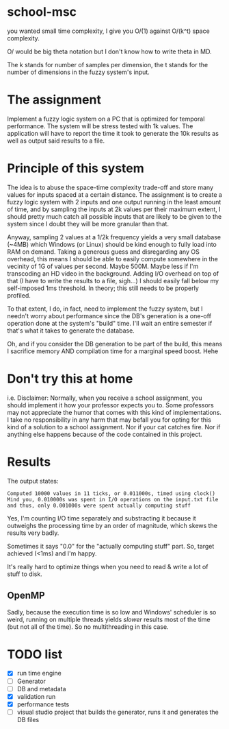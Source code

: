 school-msc
==========

you wanted small time complexity, I give you O/(1) against O/(k^t) space complexity.

O/ would be big theta notation but I don't know how to write theta in MD.

The k stands for number of samples per dimension, the t stands for the number of dimensions in the fuzzy system's input.

The assignment
==============

Implement a fuzzy logic system on a PC that is optimized for temporal performance. The system will be stress tested with 1k values. The application will have to report the time it took to generate the 10k results as well as output said results to a file.

Principle of this system
========================

The idea is to abuse the space-time complexity trade-off and store many values for inputs spaced at a certain distance. The assignment is to create a fuzzy logic system with 2 inputs and one output running in the least amount of time, and by sampling the inputs at 2k values per their maximum extent, I should pretty much catch all possible inputs that are likely to be given to the system since I doubt they will be more granular than that.

Anyway, sampling 2 values at a 1/2k frequency yields a very small database (~4MB) which Windows (or Linux) should be kind enough to fully load into RAM on demand. Taking a generous guess and disregarding any OS overhead, this means I should be able to easily compute somewhere in the vecinity of 1G of values per second. Maybe 500M. Maybe less if I'm transcoding an HD video in the background. Adding I/O overhead on top of that (I have to write the results to a file, sigh...) I should easily fall below my self-imposed 1ms threshold. In theory; this still needs to be properly profiled.

To that extent, I do, in fact, need to implement the fuzzy system, but I needn't worry about performance since the DB's generation is a one-off operation done at the system's "build" time. I'll wait an entire semester if that's what it takes to generate the database.

Oh, and if you consider the DB generation to be part of the build, this means I sacrifice memory AND compilation time for a marginal speed boost. Hehe

Don't try this at home
======================

i.e. Disclaimer: Normally, when you receive a school assignment, you should implement it how your professor expects you to. Some professors may not appreciate the humor that comes with this kind of implementations. I take no responsibility in any harm that may befall you for opting for this kind of a solution to a school assignment. Nor if your cat catches fire. Nor if anything else happens because of the code contained in this project.

Results
=======

The output states:
```
Computed 10000 values in 11 ticks, or 0.011000s, timed using clock()
Mind you, 0.010000s was spent in I/O operations on the input.txt file
and thus, only 0.001000s were spent actually computing stuff
```

Yes, I'm counting I/O time separately and substracting it because it outweighs the processing time by an order of magnitude, which skews the results very badly.

Sometimes it says "0.0" for the "actually computing stuff" part. So, target achieved (<1ms) and I'm happy.

It's really hard to optimize things when you need to read & write a lot of stuff to disk.

OpenMP
------

Sadly, because the execution time is so low and Windows' scheduler is so weird, running on multiple threads yields *slower* results most of the time (but not all of the time). So no multithreading in this case.

TODO list
=========

* [x] run time engine
* [ ] Generator
* [ ] DB and metadata
* [x] validation run
* [x] performance tests
* [ ] visual studio project that builds the generator, runs it and generates the DB files
